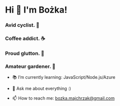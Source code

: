 # Hi 👋 I'm Bożka!

### Avid cyclist. :bicyclist:
### Coffee addict. :coffee:
### Proud glutton. :sandwich:
### Amateur gardener. :seedling:

- :books: I’m currently learning: JavaScript/Node.js/Azure 

- 💬 Ask me about everything :)
- 📫 How to reach me: bozka.majchrzak@gmail.com


